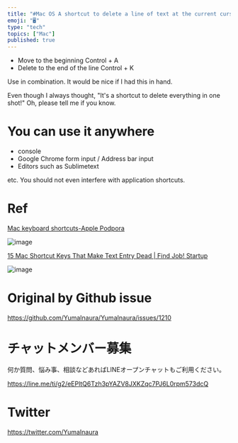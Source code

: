 ```yaml
---
title: "#Mac OS A shortcut to delete a line of text at the current cursor posi"
emoji: "🖥"
type: "tech"
topics: ["Mac"]
published: true
---
```


<ul>
<li> Move to the beginning Control + A </li>
<li> Delete to the end of the line Control + K </li>
</ul>

<p> Use in combination. It would be nice if I had this in hand. </p>

<p> Even though I always thought, &quot;It&#39;s a shortcut to delete everything in one shot!&quot; Oh, please tell me if you know. </p>

<h1> You can use it anywhere </h1>

<ul>
<li> console </li>
<li> Google Chrome form input / Address bar input </li>
<li> Editors such as Sublimetext </li>
</ul>

<p> etc. You should not even interfere with application shortcuts. </p>

<h1> Ref </h1>

<p> <a href="https://support.apple.com/sl-si/HT201236">Mac keyboard shortcuts-Apple Podpora</a> </p>

<p><img src="https://user-images.githubusercontent.com/13635059/55998696-59d19e80-5cfa-11e9-87ef-f35088df187b.png" alt="image"></p>

<p> <a href="https://www.find-job.net/startup/mac-shortcut">15 Mac Shortcut Keys That Make Text Entry Dead | Find Job! Startup</a> </p>

<p><img src="https://user-images.githubusercontent.com/13635059/55998776-ac12bf80-5cfa-11e9-8a32-fe37d5945ea6.png" alt="image"></p>


# Original by Github issue

https://github.com/YumaInaura/YumaInaura/issues/1210








<!-- Update From Qiita API -->

# チャットメンバー募集


何か質問、悩み事、相談などあればLINEオープンチャットもご利用ください。

https://line.me/ti/g2/eEPltQ6Tzh3pYAZV8JXKZqc7PJ6L0rpm573dcQ





# Twitter


https://twitter.com/YumaInaura


<!-- Update From Qiita API -->


